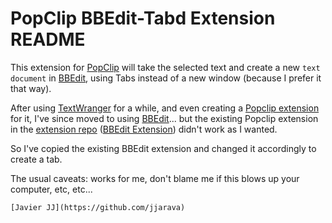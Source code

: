 # PopClip BBEdit-Tabd Extension README

This extension for [PopClip][pclip] will take the selected text and create a new `text document` in [BBEdit][tw], using Tabs instead of a new window (because I prefer it that way).

After using [TextWranger][tw] for a while, and even creating a [Popclip extension][twext] for it, I've since moved to using [BBEdit][bb]... but the existing Popclip extension in the [extension repo][extsource] ([BBEdit Extension][bbeditext]) didn't work as I wanted.

So I've copied the existing BBEdit extension and changed it accordingly to create a tab.

The usual caveats: works for me, don't blame me if this blows up your computer, etc, etc...

	[Javier JJ](https://github.com/jjarava)

[pclip]: http://pilotmoon.com/popclip/
[extsource]: https://github.com/pilotmoon/PopClip-Extensions
[twext]: https://github.com/pilotmoon/PopClip-Extensions/tree/master/source/TextWrangler
[bbeditext]: https://github.com/pilotmoon/PopClip-Extensions/tree/master/source/BBEdit
[tw]: http://www.barebones.com/products/textwrangler/
[bb]: http://www.barebones.com/products/bbedit/